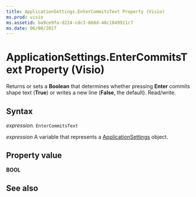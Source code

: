```yaml
---
title: ApplicationSettings.EnterCommitsText Property (Visio)
ms.prod: visio
ms.assetid: ba9ce9fa-d224-cdc3-668d-46c1849911c7
ms.date: 06/08/2017
---
```



# ApplicationSettings.EnterCommitsText Property (Visio)

Returns or sets a  **Boolean** that determines whether pressing **Enter** commits shape text (**True**) or writes a new line (**False**, the default). Read/write.


## Syntax

 _expression_. `EnterCommitsText`

 _expression_ A variable that represents a [ApplicationSettings](./Visio.ApplicationSettings.md) object.


## Property value

 **BOOL**


## See also



